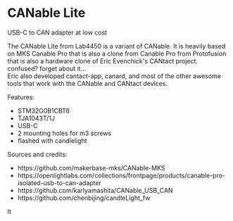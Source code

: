 # CANable Lite

<p>USB-C to CAN adapter at low cost</p>

<p>The CANable Lite from Lab4450 is a variant of CANable. It is heavily based on MKS Canable Pro that is also a clone from Canable Pro from Protofusion that is also a hardware clone of Eric Evenchick&#39;s CANtact project. confused? forget about it...<br />
Eric also developed cantact-app, canard, and most of the other awesome tools that work with the CANable and CANtact devices.</p>

<p>Features:</p>

<ul>
	<li>STM32G0B1CBT6</li>
	<li>TJA1043T/1J</li>
	<li>USB-C</li>
	<li>2 mounting holes for m3 screws</li>
	<li>flashed with candlelight</li>
</ul>

<p>Sources and credits:</p>
<ul>
	<li>https://github.com/makerbase-mks/CANable-MKS</li>
	<li>https://openlightlabs.com/collections/frontpage/products/canable-pro-isolated-usb-to-can-adapter</li>
	<li>https://github.com/karlyamashita/CANable_USB_CAN</li>
  <li>https://github.com/chenbijing/candleLight_fw</li>
</ul>
It
